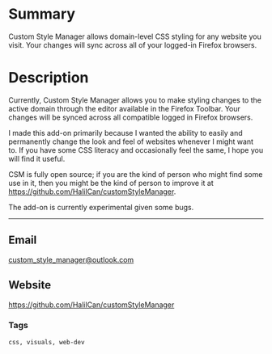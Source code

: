 # Summary

Custom Style Manager allows domain-level CSS styling for any website you visit. Your changes will sync across all of your logged-in Firefox browsers. 

# Description
Currently, Custom Style Manager allows you to make styling changes to the active domain through the editor available in the Firefox Toolbar. Your changes will be synced across all compatible logged in Firefox browsers.

I made this add-on primarily because I wanted the ability to easily and permanently change the look and feel of websites whenever I might want to. If you have some CSS literacy and occasionally feel the same, I hope you will find it useful.

CSM is fully open source; if you are the kind of person who might find some use in it, then you might be the kind of person to improve it at https://github.com/HalilCan/customStyleManager.

The add-on is currently experimental given some bugs.

---

## Email

custom_style_manager@outlook.com 

## Website

https://github.com/HalilCan/customStyleManager


### Tags
 	css, visuals, web-dev 
